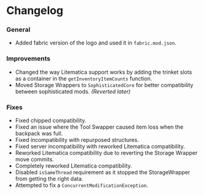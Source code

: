 # Changelog

### General
- Added fabric version of the logo and used it in `fabric.mod.json`.

### Improvements
- Changed the way Litematica support works by adding the trinket slots as a container in the `getInventoryItemCounts` function.
- Moved Storage Wrappers to `SophisticatedCore` for better compatibility between sophisticated mods. *(Reverted later)*

### Fixes
- Fixed chipped compatibility.
- Fixed an issue where the Tool Swapper caused item loss when the backpack was full.
- Fixed incompatibility with repurposed structures.
- Fixed server incompatibility with reworked Litematica compatibility.
- Reworked Litematica compatibility due to reverting the Storage Wrapper move commits.
- Completely reworked Litematica compatibility.
- Disabled `isSameThread` requirement as it stopped the StorageWrapper from getting the right data.
- Attempted to fix a `ConcurrentModificationException`.